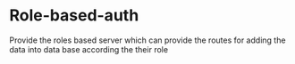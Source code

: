 # Role-based-auth
Provide the roles based server which can provide the routes for adding the data  into data base according the their role
